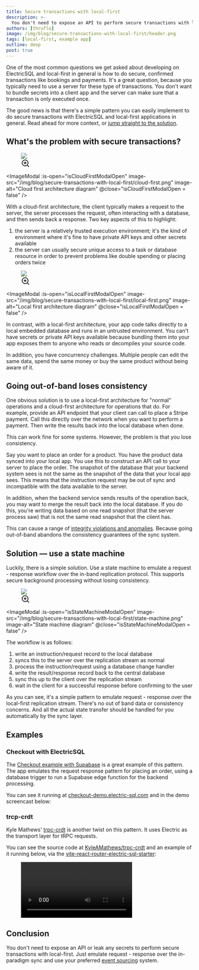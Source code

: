 ```yaml
---
title: Secure transactions with local-first
description: >-
  You don't need to expose an API to perform secure transactions with local-first. Just emulate request - response over the in-paradigm sync.
authors: [thruflo]
image: /img/blog/secure-transactions-with-local-first/header.png
tags: [local-first, example app]
outline: deep
post: true
---
```


<script setup>
  import { ref } from 'vue'

  // Modal states
  const isCloudFirstModalOpen = ref(false)
  const isLocalFirstModalOpen = ref(false)
  const isStateMachineModalOpen = ref(false)
</script>

One of the most common questions we get asked about developing on ElectricSQL and local-first in general is how to do secure, confirmed transactions like bookings and payments. <!--truncate-->It's a great question, because you typically need to use a server for these type of transactions. You don't want to bundle secrets into a client app and the server can make sure that a transaction is only executed once.

The good news is that there's a simple pattern you can easily implement to do secure transactions with ElectricSQL and local-first applications in general. Read ahead for more context, or [jump straight to the solution](#solution--use-a-state-machine).

## What's the problem with secure transactions?

<figure>
  <div class="clickable-image" @click="isCloudFirstModalOpen = true">
    <img src="/img/blog/secure-transactions-with-local-first/cloud-first.png" />
    <div class="image-overlay">
      <svg width="24" height="24" viewBox="0 0 24 24" fill="none" stroke="currentColor" stroke-width="2" stroke-linecap="round" stroke-linejoin="round">
        <circle cx="11" cy="11" r="8"></circle>
        <path d="m21 21-4.35-4.35"></path>
        <line x1="11" y1="8" x2="11" y2="14"></line>
        <line x1="8" y1="11" x2="14" y2="11"></line>
      </svg>
    </div>
  </div>
</figure>

<ImageModal
:is-open="isCloudFirstModalOpen"
image-src="/img/blog/secure-transactions-with-local-first/cloud-first.png"
image-alt="Cloud first architecture diagram"
@close="isCloudFirstModalOpen = false"
/>

With a cloud-first architecture, the client typically makes a request to the server, the server processes the request, often interacting with a database, and then sends back a response. Two key aspects of this to highlight:

1. the server is a relatively trusted execution environment; it's the kind of environment where it's fine to have private API keys and other secrets available
1. the server can usually secure unique access to a task or database resource in order to prevent problems like double spending or placing orders twice

<figure>
  <div class="clickable-image" @click="isLocalFirstModalOpen = true">
    <img src="/img/blog/secure-transactions-with-local-first/local-first.png" />
    <div class="image-overlay">
      <svg width="24" height="24" viewBox="0 0 24 24" fill="none" stroke="currentColor" stroke-width="2" stroke-linecap="round" stroke-linejoin="round">
        <circle cx="11" cy="11" r="8"></circle>
        <path d="m21 21-4.35-4.35"></path>
        <line x1="11" y1="8" x2="11" y2="14"></line>
        <line x1="8" y1="11" x2="14" y2="11"></line>
      </svg>
    </div>
  </div>
</figure>

<ImageModal
:is-open="isLocalFirstModalOpen"
image-src="/img/blog/secure-transactions-with-local-first/local-first.png"
image-alt="Local first architecture diagram"
@close="isLocalFirstModalOpen = false"
/>

In contrast, with a local-first architecture, your app code talks directly to a local embedded database and runs in an untrusted environment. You can't have secrets or private API keys available because bundling them into your app exposes them to anyone who reads or decompiles your source code.

In addition, you have concurrency challenges. Multiple people can edit the same data, spend the same money or buy the same product without being aware of it.

## Going out-of-band loses consistency

One obvious solution is to use a local-first architecture for "normal" operations and a cloud-first architecture for operations that do. For example, provide an API endpoint that your client can call to place a Stripe payment. Call this directly over the network when you want to perform a payment. Then write the results back into the local database when done.

This can work fine for some systems. However, the problem is that you lose consistency.

Say you want to place an order for a product. You have the product data synced into your local app. You use this to construct an API call to your server to place the order. The snapshot of the database that your backend system sees is not the same as the snapshot of the data that your local app sees. This means that the instruction request may be out of sync and incompatible with the data available to the server.

In addition, when the backend service sends results of the operation back, you may want to merge the result back into the local database. If you do this, you're writing data based on one read snapshot (that the server process saw) that is not the same read snapshot that the client has.

This can cause a range of [integrity violations and anomalies](https://legacy.electric-sql.com/docs/reference/integrity). Because going out-of-band abandons the consistency guarantees of the sync system.

## Solution &mdash; use a state machine

Luckily, there is a simple solution. Use a state machine to emulate a request - response workflow over the in-band replication protocol. This supports secure background processing without losing consistency.

<figure>
  <div class="clickable-image" @click="isStateMachineModalOpen = true">
    <img src="/img/blog/secure-transactions-with-local-first/state-machine.png" />
    <div class="image-overlay">
      <svg width="24" height="24" viewBox="0 0 24 24" fill="none" stroke="currentColor" stroke-width="2" stroke-linecap="round" stroke-linejoin="round">
        <circle cx="11" cy="11" r="8"></circle>
        <path d="m21 21-4.35-4.35"></path>
        <line x1="11" y1="8" x2="11" y2="14"></line>
        <line x1="8" y1="11" x2="14" y2="11"></line>
      </svg>
    </div>
  </div>
</figure>

<ImageModal
:is-open="isStateMachineModalOpen"
image-src="/img/blog/secure-transactions-with-local-first/state-machine.png"
image-alt="State machine diagram"
@close="isStateMachineModalOpen = false"
/>

The workflow is as follows:

1. write an instruction/request record to the local database
1. syncs this to the server over the replication stream as normal
1. process the instruction/request using a database change handler
1. write the result/response record back to the central database
1. sync this up to the client over the replication stream
1. wait in the client for a successful response before confirming to the user

As you can see, it's a simple pattern to emulate request - response over the local-first replication stream. There's no out of band data or consistency concerns. And all the actual state transfer should be handled for you automatically by the sync layer.

## Examples

### Checkout with ElectricSQL

The [Checkout example with Supabase](https://legacy.electric-sql.com/docs/examples/checkout) is a great example of this pattern. The app emulates the request response pattern for placing an order, using a database trigger to run a Supabase edge function for the backend processing.

You can see it running at [checkout-demo.electric-sql.com](http://checkout-demo.electric-sql.com/) and in the demo screencast below:

<div class="embed-container">
  <YoutubeEmbed video-id="WhRBvJ4cUWk" />
</div>

### trcp-crdt

Kyle Mathews' [trpc-crdt](https://bricolage.io/announcing-trpc-crdt/) is another twist on this pattern. It uses Electric as the transport layer for tRPC requests.

You can see the source code at [KyleAMathews/trpc-crdt](https://github.com/KyleAMathews/trpc-crdt) and an example of it running below, via the [vite-react-router-electric-sql-starter](https://github.com/KyleAMathews/vite-react-router-electric-sql-starter):

<figure>
  <div class="embed-container">
    <video controls>
      <source src="https://github.com/KyleAMathews/vite-react-router-electric-sql-starter/assets/71047/f91196c1-a04c-4e36-8477-e9d1ae977d8c" />
    </video>
  </div>
</figure>

## Conclusion

You don't need to expose an API or leak any secrets to perform secure transactions with local-first. Just emulate request - response over the in-paradigm sync and use your preferred [event sourcing](https://legacy.electric-sql.com/docs/integrations/event-sourcing) system.
